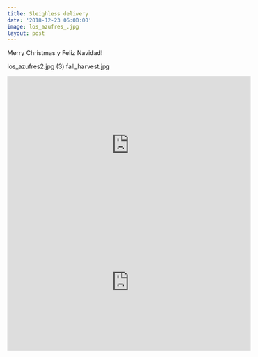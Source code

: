 ```yaml
---
title: Sleighless delivery
date: '2018-12-23 06:00:00'
image: los_azufres_.jpg
layout: post
---
```


Merry Christmas y Feliz Navidad!

los_azufres2.jpg (3)
fall_harvest.jpg

<iframe width="560" height="315" src="https://www.youtube-nocookie.com/embed/4iMDrYWLoVc" frameborder="0" allow="accelerometer; autoplay; encrypted-media; gyroscope; picture-in-picture" allowfullscreen></iframe>

<iframe width="560" height="315" src="https://www.youtube-nocookie.com/embed/1qQlXs_o94Q" frameborder="0" allow="accelerometer; autoplay; encrypted-media; gyroscope; picture-in-picture" allowfullscreen></iframe>